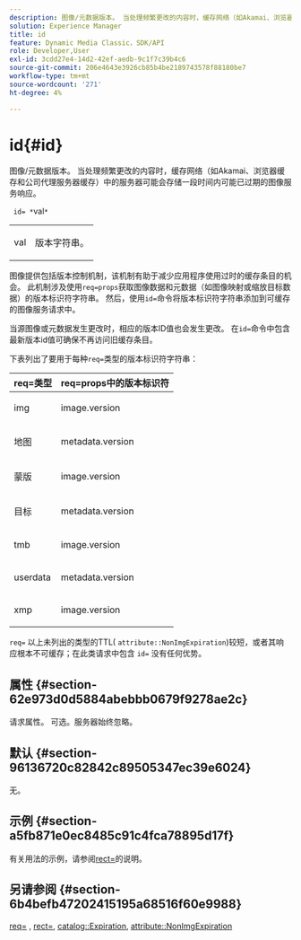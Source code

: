 ```yaml
---
description: 图像/元数据版本。 当处理频繁更改的内容时，缓存网络（如Akamai、浏览器缓存和公司代理服务器缓存）中的服务器可能会存储一段时间内可能已过期的图像服务响应。
solution: Experience Manager
title: id
feature: Dynamic Media Classic，SDK/API
role: Developer,User
exl-id: 3cdd27e4-14d2-42ef-aedb-9c1f7c39b4c6
source-git-commit: 206e4643e3926cb85b4be2189743578f88180be7
workflow-type: tm+mt
source-wordcount: '271'
ht-degree: 4%

---
```


# id{#id}

图像/元数据版本。 当处理频繁更改的内容时，缓存网络（如Akamai、浏览器缓存和公司代理服务器缓存）中的服务器可能会存储一段时间内可能已过期的图像服务响应。

` id= *`val`*`

<table id="simpletable_3A6EBDA15B004636804E1ACEF952479A"> 
 <tr class="strow"> 
  <td class="stentry"> <p> <span class="codeph"> <span class="varname"> val  </span> </span> </p> </td> 
  <td class="stentry"> <p>版本字符串。 </p> </td> 
 </tr> 
</table>

图像提供包括版本控制机制，该机制有助于减少应用程序使用过时的缓存条目的机会。 此机制涉及使用`req=props`获取图像数据和元数据（如图像映射或缩放目标数据）的版本标识符字符串。 然后，使用`id=`命令将版本标识符字符串添加到可缓存的图像服务请求中。

当源图像或元数据发生更改时，相应的版本ID值也会发生更改。 在`id=`命令中包含最新版本id值可确保不再访问旧缓存条目。

下表列出了要用于每种`req=`类型的版本标识符字符串：

<table id="table_AE39BEBE18864880BBBF1C4F16785E2D"> 
 <thead> 
  <tr> 
   <th class="entry"> <b> req=类型</b> </th> 
   <th class="entry"> <b> req=props中的版本标识符</b> </th> 
  </tr> 
 </thead>
 <tbody> 
  <tr> 
   <td> <p> img </p> </td> 
   <td> <p> image.version </p> </td> 
  </tr> 
  <tr> 
   <td> <p> 地图 </p> </td> 
   <td> <p> metadata.version </p> </td> 
  </tr> 
  <tr> 
   <td> <p> 蒙版 </p> </td> 
   <td> <p> image.version </p> </td> 
  </tr> 
  <tr> 
   <td> <p> 目标 </p> </td> 
   <td> <p> metadata.version </p> </td> 
  </tr> 
  <tr> 
   <td> <p> tmb </p> </td> 
   <td> <p> image.version </p> </td> 
  </tr> 
  <tr> 
   <td> <p> userdata </p> </td> 
   <td> <p> metadata.version </p> </td> 
  </tr> 
  <tr> 
   <td> <p> xmp </p> </td> 
   <td> <p> image.version </p> </td> 
  </tr> 
 </tbody> 
</table>

`req=` 以上未列出的类型的TTL( `attribute::NonImgExpiration`)较短，或者其响应根本不可缓存；在此类请求中包含 `id=` 没有任何优势。

## 属性 {#section-62e973d0d5884abebbb0679f9278ae2c}

请求属性。 可选。服务器始终忽略。

## 默认 {#section-96136720c82842c89505347ec39e6024}

无。

## 示例 {#section-a5fb871e0ec8485c91c4fca78895d17f}

有关用法的示例，请参阅[rect=](../../../../../is-api/http-ref/image-serving-api-ref/c-http-protocol-reference/c-command-reference/r-rect.md#reference-520b90d30b4c4b4692a723e4df6adaf3)的说明。

## 另请参阅 {#section-6b4befb47202415195a68516f60e9988}

[req=](../../../../../is-api/http-ref/image-serving-api-ref/c-http-protocol-reference/c-command-reference/r-req/r-req.md#reference-907cdb4a97034db7ad94695f25552e76) ,  [rect=](../../../../../is-api/http-ref/image-serving-api-ref/c-http-protocol-reference/c-command-reference/r-rect.md#reference-520b90d30b4c4b4692a723e4df6adaf3),  [catalog::Expiration](../../../../../is-api/image-catalog/image-serving-api-ref/c-image-catalog-reference/c-image-svg-data-reference/c-image-data-reference/r-expiration-cat.md#reference-a7afd668ecbb4d2da65d86259aa6a28a),  [attribute::NonImgExpiration](../../../../../is-api/image-catalog/image-serving-api-ref/c-image-catalog-reference/c-attributes-reference/r-nonimgexpiration.md#reference-a8066cd0d24b4ea98100ade4821f1f9d)
